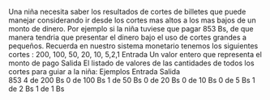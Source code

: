 Una niña necesita saber los resultados de cortes de billetes que puede manejar considerando ir desde los cortes mas altos a los mas bajos de un monto de dinero.
Por ejemplo si la niña tuviese que pagar 853 Bs, de que manera tendria que presentar el dinero bajo el uso de cortes grandes a pequeños.
Recuerda en nuestro sistema monetario tenemos los siguientes cortes : 200, 100, 50, 20, 10, 5,2,1
Entrada
Un valor entero que representa el monto de pago
Salida 
El listado de valores de las cantidades de todos los cortes para guiar a la niña:
Ejemplos
Entrada			Salida	
853				4 de 200 Bs
				0 de 100 Bs
				1 de 50  Bs
				0 de 20  Bs
				0 de 10  Bs
				0 de 5   Bs
				1 de 2   Bs
				1 de 1   Bs